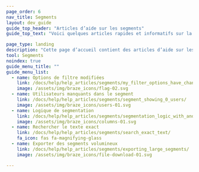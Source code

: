 ```yaml
---
page_order: 6
nav_title: Segments
layout: dev_guide
guide_top_header: "Articles d’aide sur les segments"
guide_top_text: "Voici quelques articles rapides et informatifs sur la logique de segmentation et les problèmes de filtrage. <br><br> Pour en savoir plus sur la façon d’utiliser la segmentation dans vos campagnes ou vos Canvas Braze, reportez-vous à notre section <a href='/docs/user_guide/engagement_tools/segments'>Segments</a>."

page_type: landing
description: "Cette page d’accueil contient des articles d’aide sur les problèmes courants liés aux segments."
tool: Segments
noindex: true
guide_menu_title: ""
guide_menu_list:
  - name: Options de filtre modifiées
    link: /docs/help/help_articles/segments/my_filter_options_have_changed/
    image: /assets/img/braze_icons/flag-02.svg
  - name: Utilisateurs manquants dans le segment
    link: /docs/help/help_articles/segments/segment_showing_0_users/
    image: /assets/img/braze_icons/users-01.svg
  - name: Logique de segmentation
    link: /docs/help/help_articles/segments/segmentation_logic_with_and_or/
    image: /assets/img/braze_icons/columns-01.svg
  - name: Rechercher le texte exact
    link: /docs/help/help_articles/segments/search_exact_text/
    fa_icon: fas fa-magnifying-glass
  - name: Exporter des segments volumineux
    link: /docs/help/help_articles/segments/exporting_large_segments/
    image: /assets/img/braze_icons/file-download-01.svg

---
```


